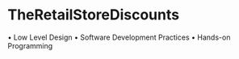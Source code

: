 # TheRetailStoreDiscounts
• Low Level Design • Software Development Practices • Hands-on Programming
